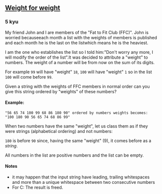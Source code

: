 <h2><a href=https://www.codewars.com/kata/55c6126177c9441a570000cc/train/javascript target="_blank">Weight for weight</a></h2><h3>5 kyu</h3><p>My friend John and I are members of the "Fat to Fit Club (FFC)". John is worried becauseeach month a list with the weights of members is published and each month he is the last on the listwhich means he is the heaviest. </p><p>I am the one who establishes the list so I told him:"Don't worry any more, I will modify the order of the list".It was decided to attribute a "weight" to numbers. The weight of a number will be from now on the sum of its digits. </p><p>For example <code>99</code> will have "weight" <code>18</code>, <code>100</code> will have "weight" <code>1</code> so in the list <code>100</code> will come before <code>99</code>.</p><p>Given a string with the weights of FFC members in normal order can you give this string ordered by "weights" of these numbers?</p><h4 id="example">Example:</h4><pre><code>"56 65 74 100 99 68 86 180 90" ordered by numbers weights becomes: "100 180 90 56 65 74 68 86 99"</code></pre><p>When two numbers have the same "weight", let us class them as if they were strings (alphabetical ordering) and not numbers:</p><p><code>180</code> is before <code>90</code> since, having the same "weight" (9),  it comes before as a <em>string</em>.</p><p>All numbers in the list are positive numbers and the list can be empty.</p><h4 id="notes">Notes</h4><ul><li>it may happen that the input string have leading, trailing whitespaces and more than a unique whitespace between two consecutive numbers</li><li>For C: The result is freed.</li></ul>